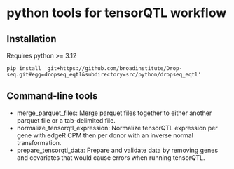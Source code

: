 # python tools for tensorQTL workflow

## Installation

Requires python >= 3.12
```
pip install 'git+https://github.com/broadinstitute/Drop-seq.git#egg=dropseq_eqtl&subdirectory=src/python/dropseq_eqtl'
```

## Command-line tools

- merge_parquet_files: Merge parquet files together to either another parquet file or a tab-delimited file.
- normalize_tensorqtl_expression: Normalize tensorQTL expression per gene with edgeR CPM then per donor with an inverse normal transformation.
- prepare_tensorqtl_data: Prepare and validate data by removing genes and covariates that would cause errors when running tensorQTL.
